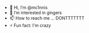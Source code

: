 - 👋 Hi, I’m @mc1nnis
- 👀 I’m interested in gingers
- 📫 How to reach me ... DONTTTTTTT
- ⚡ Fun fact: I'm crazy

<!---
mc1nnis/mc1nnis is a ✨ special ✨ repository because its `README.md` (this file) appears on your GitHub profile.
You can click the Preview link to take a look at your changes.
--->
